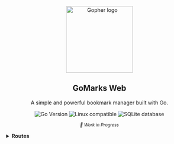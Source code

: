 <div align="center">
  <img src="https://raw.githubusercontent.com/MariaLetta/free-gophers-pack/master/illustrations/png/24.png" width="180" alt="Gopher logo"/>
  <h2>GoMarks Web</h2>

  <p>A simple and powerful bookmark manager built with Go.</p>

  <p>
    <img src="https://img.shields.io/github/go-mod/go-version/mateconpizza/gm" alt="Go Version"/>
    <img src="https://img.shields.io/badge/-Linux-grey?logo=linux" alt="Linux compatible"/>
    <img src="https://img.shields.io/badge/sqlite-%2307405e.svg?style=Flat&logo=sqlite&logoColor=white" alt="SQLite database"/>
  </p>

  <p><sub><i>🚧 Work in Progress</i></sub></p>
</div>

<details>
<summary><strong>Routes</strong></summary>

## API Routes

| Route pattern                     | Method | Handler        | Action                                              |
| --------------------------------- | ------ | -------------- | --------------------------------------------------- |
| /api                              | GET    | root           | returns app info                                    |
| /api/scrape                       | GET    | scrapeData     | scrapes data (URL, keywords, title, desc, favicon)  |
| /api/qr                           | POST   | genQR          | generates QR code from the given URL and size       |
| /api/qr/png                       | POST   | genQRPNG       | generates a PNG QR code from the given URL and size |
| /api/repo/list                    | GET    | dbList         | list available repositories                         |
| /api/repo/all                     | GET    | dbInfoAll      | returns repository info                             |
| /api/{db}/info                    | GET    | dbInfo         | returns repository info                             |
| /api/{db}/new                     | POST   | dbCreate       | create new repository                               |
| /api/{db}/delete                  | DELETE | dbDelete       | delete repository                                   |
| /api/{db}/bookmarks/tags          | GET    | allTags        | get all tags from the current repository            |
| /api/{db}/bookmarks/{id}/favorite | PUT    | toggleFavorite | toggle bookmark favorite status                     |
| /api/{db}/bookmarks/{id}/visit    | POST   | addVisit       | adds a visit to the URL                             |
| /api/{db}/bookmarks/new           | POST   | newRecord      | create a new record                                 |
| /api/{db}/bookmarks/{id}/update   | PUT    | updateRecord   | update a record                                     |
| /api/{db}/bookmarks/{id}/delete   | DELETE | deleteRecord   | delete a record                                     |

## Web Routes

| Route pattern                   | Method | Handler         | Action                      |
| ------------------------------- | ------ | --------------- | --------------------------- |
| /{$}                            | GET    | indexRedirect   | redirects to index          |
| /web/{db}/bookmarks/all         | GET    | index           | show all bookmarks          |
| /web/{db}/bookmarks/new         | GET    | newRecord       | new bookmark form           |
| /web/{db}/bookmarks/detail/{id} | GET    | recordDetail    | new bookmark form           |
| /web/{db}/bookmarks/edit/{id}   | GET    | recordEdit      | edit bookmark form          |
| /web/{db}/bookmarks/qr/{id}     | GET    | showQR          | show bookmark QRCode        |
| /static/                        | GET    | http.FileServer | static files (css, js, img) |
| /cache/                         | GET    | http.FileServer | favicons                    |

</details>
